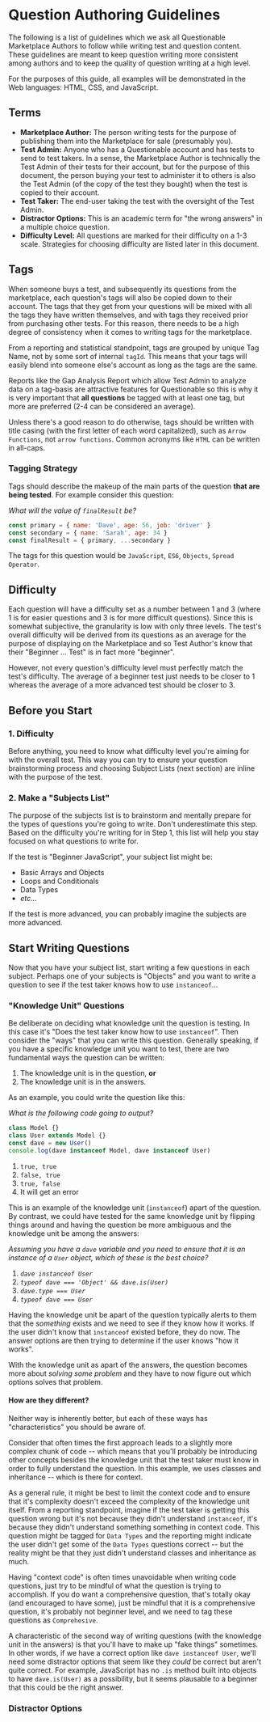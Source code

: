 # Question Authoring Guidelines

The following is a list of guidelines which we ask all Questionable Marketplace Authors to follow while writing test and question content. These guidelines are meant to keep question writing more consistent among authors and to keep the quality of question writing at a high level.

For the purposes of this guide, all examples will be demonstrated in the Web languages: HTML, CSS, and JavaScript.

## Terms

- **Marketplace Author:** The person writing tests for the purpose of publishing them into the Marketplace for sale (presumably you).
- **Test Admin:** Anyone who has a Questionable account and has tests to send to test takers. In a sense, the Marketplace Author is technically the Test Admin of their tests for their account, but for the purpose of this document, the person buying your test to administer it to others is also the Test Admin (of the copy of the test they bought) when the test is copied to their account.
- **Test Taker:** The end-user taking the test with the oversight of the Test Admin.
- **Distractor Options:** This is an academic term for "the wrong answers" in a multiple choice question.
- **Difficulty Level:** All questions are marked for their difficulty on a 1-3 scale. Strategies for choosing difficulty are listed later in this document.

## Tags

When someone buys a test, and subsequently its questions from the marketplace, each question's tags will also be copied down to their account. The tags that they get from your questions will be mixed with all the tags they have written themselves, and with tags they received prior from purchasing other tests. For this reason, there needs to be a high degree of consistency when it comes to writing tags for the marketplace.

From a reporting and statistical standpoint, tags are grouped by unique Tag Name, not by some sort of internal `tagId`. This means that your tags will easily blend into someone else's account as long as the tags are the same.

Reports like the Gap Analysis Report which allow Test Admin to analyze data on a tag-basis are attractive features for Questionable so this is why it is very important that **all questions** be tagged with at least one tag, but more are preferred (2-4 can be considered an average).

Unless there's a good reason to do otherwise, tags should be written with title casing (with the first letter of each word capitalized), such as `Arrow Functions`, not `arrow functions`. Common acronyms like `HTML` can be written in all-caps.

### Tagging Strategy

Tags should describe the makeup of the main parts of the question **that are being tested**. For example consider this question:

_What will the value of `finalResult` be?_

```js
const primary = { name: 'Dave', age: 56, job: 'driver' }
const secondary = { name: 'Sarah', age: 34 }
const finalResult = { primary, ...secondary }
```

The tags for this question would be `JavaScript`, `ES6`, `Objects`, `Spread Operator`.

## Difficulty

Each question will have a difficulty set as a number between 1 and 3 (where 1 is for easier questions and 3 is for more difficult questions). Since this is somewhat subjective, the granularity is low with only three levels. The test's overall difficulty will be derived from its questions as an average for the purpose of displaying on the Marketplace and so Test Author's know that their "Beginner ... Test" is in fact more "beginner".

However, not every question's difficulty level must perfectly match the test's difficulty. The average of a beginner test just needs to be closer to 1 whereas the average of a more advanced test should be closer to 3.

## Before you Start

### 1. Difficulty

Before anything, you need to know what difficulty level you're aiming for with the overall test. This way you can try to ensure your question brainstorming process and choosing Subject Lists (next section) are inline with the purpose of the test.

### 2. Make a "Subjects List"

The purpose of the subjects list is to brainstorm and mentally prepare for the types of questions you're going to write. Don't underestimate this step. Based on the difficulty you're writing for in Step 1, this list will help you stay focused on what questions to write for.

If the test is "Beginner JavaScript", your subject list might be:
- Basic Arrays and Objects
- Loops and Conditionals
- Data Types
- _etc..._

If the test is more advanced, you can probably imagine the subjects are more advanced.


## Start Writing Questions

Now that you have your subject list, start writing a few questions in each subject. Perhaps one of your subjects is "Objects" and you want to write a question to see if the test taker knows how to use `instanceof`...

### "Knowledge Unit" Questions

Be deliberate on deciding what knowledge unit the question is testing. In this case it's "Does the test taker know how to use `instanceof`". Then consider the "ways" that you can write this question. Generally speaking, if you have a specific knowledge unit you want to test, there are two fundamental ways the question can be written:

1. The knowledge unit is in the question, **or**
2. The knowledge unit is in the answers.

As an example, you could write the question like this:

_What is the following code going to output?_

```js
class Model {}
class User extends Model {}
const dave = new User()
console.log(dave instanceof Model, dave instanceof User)
```

1. `true, true`
2. `false, true`
3. `true, false`
4. It will get an error

This is an example of the knowledge unit (`instanceof`) apart of the question. By contrast, we could have tested for the same knowledge unit by flipping things around and having the question be more ambiguous and the knowledge unit be among the answers:

_Assuming you have a `dave` variable and you need to ensure that it is an instance of a `User` object, which of these is the best choice?_

1. _`dave instanceof User`_
2. _`typeof dave === 'Object' && dave.is(User)`_
3. _`dave.type === User`_
4. _`typeof dave === User`_

Having the knowledge unit be apart of the question typically alerts to them that the _something_ exists and we need to see if they know how it works. If the user didn't know that `instanceof` existed before, they do now. The answer options are then trying to determine if the user knows "how it works".

With the knowledge unit as apart of the answers, the question becomes more about _solving some problem_ and they have to now figure out which options solves that problem.

#### How are they different?

Neither way is inherently better, but each of these ways has "characteristics" you should be aware of.

Consider that often times the first approach leads to a slightly more complex chunk of code -- which means that you'll probably be introducing other concepts besides the knowledge unit that the test taker must know in order to fully understand the question. In this example, we uses classes and inheritance -- which is there for context.

As a general rule, it might be best to limit the context code and to ensure that it's complexity doesn't exceed the complexity of the knowledge unit itself. From a reporting standpoint, imagine if the test taker is getting this question wrong but it's not because they didn't understand `instanceof`, it's because they didn't understand something something in context code. This question might be tagged for `Data Types` and the reporting might indicate the user didn't get some of the `Data Types` questions correct -- but the reality might be that they just didn't understand classes and inheritance as much.

Having "context code" is often times unavoidable when writing code questions, just try to be mindful of what the question is trying to accomplish. If you do want a comprehensive question, that's totally okay (and encouraged to have some), just be mindful that it is a comprehensive question, it's probably not beginner level, and we need to tag these questions as `Comprehesive`.

A characteristic of the second way of writing questions (with the knowledge unit in the answers) is that you'll have to make up "fake things" sometimes. In other words, if we have a correct option like `dave instanceof User`, we'll need some distractor options that seem like they _could_ be correct but aren't quite correct. For example, JavaScript has no `.is` method built into objects to have `dave.is(User)` as a possibility, but it seems plausable to a beginner that this could be the right answer.

### Distractor Options
